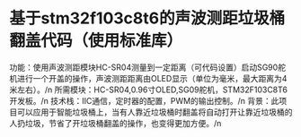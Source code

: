 # 基于stm32f103c8t6的声波测距垃圾桶翻盖代码（使用标准库）
功能：使用声波测距模块HC-SR04测量到一定距离（可代码设置）启动SG90舵机进行一个开盖的操作，声波测距距离由OLED显示（单位为毫米，最大距离为4米左右）。/n
所需模块：HC-SR04,0.96寸OLED,SG09舵机，STM32F103C8T6开发板。/n
技术栈：IIC通信，定时器的配置，PWM的输出控制。/n
背景：此项目可以应用于智能垃圾桶上，当有人靠近垃圾桶时翻盖将自动打开让靠近垃圾桶的人扔垃圾，节省了开垃圾桶翻盖的操作，也变得更加方便。/n
